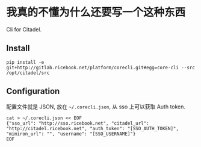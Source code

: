 我真的不懂为什么还要写一个这种东西
=================================

Cli for Citadel.

## Install

```shell
pip install -e git+http://gitlab.ricebook.net/platform/corecli.git#egg=core-cli --src /opt/citadel/src
```

## Configuration

配置文件就是 JSON, 放在 `~/.corecli.json`, 从 sso 上可以获取 Auth token.

```shell
cat > ~/.corecli.json << EOF
{"sso_url": "http://sso.ricebook.net", "citadel_url": "http://citadel.ricebook.net", "auth_token": "[SSO_AUTH_TOKEN]", "mimiron_url": "", "username": "[SSO_USERNAME]"}
EOF
```
